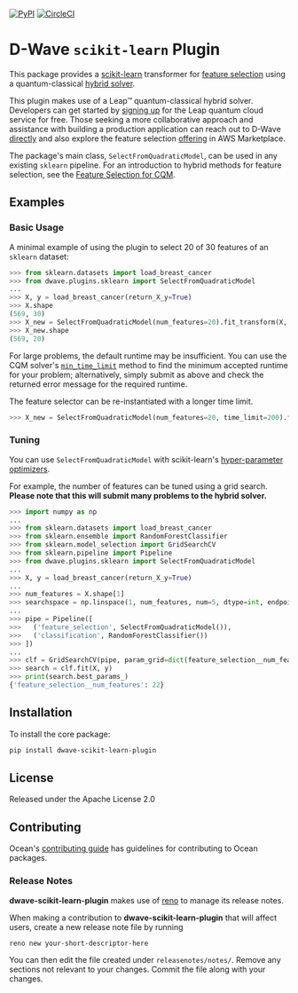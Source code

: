 [![PyPI](https://img.shields.io/pypi/v/dwave-scikit-learn-plugin.svg)](https://pypi.python.org/pypi/dwave-scikit-learn-plugin)
[![CircleCI](https://dl.circleci.com/status-badge/img/gh/dwavesystems/dwave-scikit-learn-plugin/tree/main.svg?style=svg)](https://dl.circleci.com/status-badge/redirect/gh/dwavesystems/dwave-scikit-learn-plugin)

# D-Wave `scikit-learn` Plugin

This package provides a [scikit-learn](https://scikit-learn.org/) transformer for 
[feature selection](https://en.wikipedia.org/wiki/Feature_selection) using a
quantum-classical [hybrid solver](https://docs.ocean.dwavesys.com/en/stable/concepts/hybrid.html).

This plugin makes use of a Leap™ quantum-classical hybrid solver. Developers can get started by
[signing up](https://cloud.dwavesys.com/leap/signup/) for the Leap quantum cloud service for free.
Those seeking a more collaborative approach and assistance with building a production application can
reach out to D-Wave [directly](https://www.dwavesys.com/solutions-and-products/professional-services/) and also explore the feature selection [offering](https://aws.amazon.com/marketplace/pp/prodview-bsrc3yuwgjbo4) in AWS Marketplace.

The package's main class, `SelectFromQuadraticModel`, can be used in any existing `sklearn` pipeline.
For an introduction to hybrid methods for feature selection, see the [Feature Selection for CQM](https://github.com/dwave-examples/feature-selection-cqm).

## Examples

### Basic Usage

A minimal example of using the plugin to select 20 of 30 features of an `sklearn` dataset: 

```python
>>> from sklearn.datasets import load_breast_cancer
>>> from dwave.plugins.sklearn import SelectFromQuadraticModel
... 
>>> X, y = load_breast_cancer(return_X_y=True)
>>> X.shape
(569, 30)
>>> X_new = SelectFromQuadraticModel(num_features=20).fit_transform(X, y)
>>> X_new.shape
(569, 20)
```

For large problems, the default runtime may be insufficient. You can use the CQM solver's 
[`min_time_limit`](https://docs.ocean.dwavesys.com/en/stable/docs_system/reference/generated/dwave.system.samplers.LeapHybridCQMSampler.min_time_limit.html)
method to find the minimum accepted runtime for your problem; alternatively, simply submit as above 
and check the returned error message for the required runtime. 

The feature selector can be re-instantiated with a longer time limit.

```python
>>> X_new = SelectFromQuadraticModel(num_features=20, time_limit=200).fit_transform(X, y)
```

### Tuning

You can use `SelectFromQuadraticModel` with scikit-learn's
[hyper-parameter optimizers](https://scikit-learn.org/stable/modules/classes.html#hyper-parameter-optimizers).

For example, the number of features can be tuned using a grid search. **Please note that this will
submit many problems to the hybrid solver.**

```python
>>> import numpy as np
...
>>> from sklearn.datasets import load_breast_cancer
>>> from sklearn.ensemble import RandomForestClassifier
>>> from sklearn.model_selection import GridSearchCV
>>> from sklearn.pipeline import Pipeline
>>> from dwave.plugins.sklearn import SelectFromQuadraticModel
...
>>> X, y = load_breast_cancer(return_X_y=True)
...
>>> num_features = X.shape[1]
>>> searchspace = np.linspace(1, num_features, num=5, dtype=int, endpoint=True)
...
>>> pipe = Pipeline([
>>>   ('feature_selection', SelectFromQuadraticModel()),
>>>   ('classification', RandomForestClassifier())
>>> ])
...
>>> clf = GridSearchCV(pipe, param_grid=dict(feature_selection__num_features=searchspace))
>>> search = clf.fit(X, y)
>>> print(search.best_params_)
{'feature_selection__num_features': 22}
```

## Installation

To install the core package:

```bash
pip install dwave-scikit-learn-plugin
```

## License

Released under the Apache License 2.0

## Contributing

Ocean's [contributing guide](https://docs.ocean.dwavesys.com/en/stable/contributing.html)
has guidelines for contributing to Ocean packages.

### Release Notes

**dwave-scikit-learn-plugin** makes use of [reno](https://docs.openstack.org/reno/) to manage its
release notes.

When making a contribution to **dwave-scikit-learn-plugin** that will affect users, create a new
release note file by running

```bash
reno new your-short-descriptor-here
```

You can then edit the file created under ``releasenotes/notes/``.
Remove any sections not relevant to your changes.
Commit the file along with your changes.
